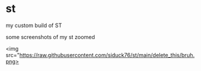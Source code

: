 # st
my custom build of ST 

some screenshots of my st zoomed 

<img src="https://raw.githubusercontent.com/siduck76/st/main/delete_this/bruh.png> 
        
